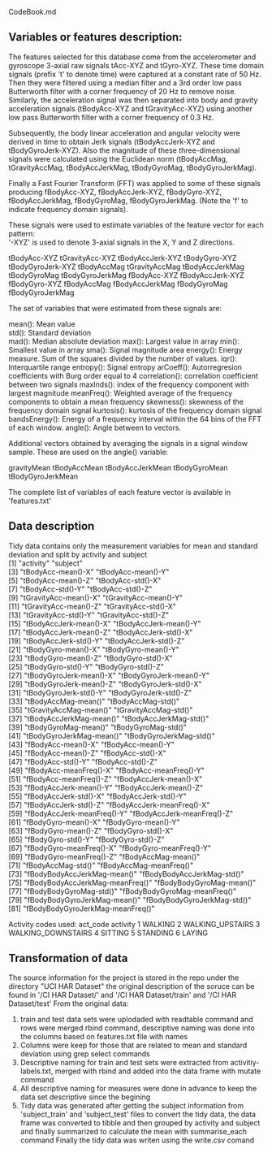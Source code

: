 CodeBook.md

## Variables or features description:
The features selected for this database come from the accelerometer and gyroscope 3-axial raw signals tAcc-XYZ and tGyro-XYZ. These time domain signals (prefix 't' to denote time) were captured at a constant rate of 50 Hz. Then they were filtered using a median filter and a 3rd order low pass Butterworth filter with a corner frequency of 20 Hz to remove noise. Similarly, the acceleration signal was then separated into body and gravity acceleration signals (tBodyAcc-XYZ and tGravityAcc-XYZ) using another low pass Butterworth filter with a corner frequency of 0.3 Hz. 

Subsequently, the body linear acceleration and angular velocity were derived in time to obtain Jerk signals (tBodyAccJerk-XYZ and tBodyGyroJerk-XYZ). Also the magnitude of these three-dimensional signals were calculated using the Euclidean norm (tBodyAccMag, tGravityAccMag, tBodyAccJerkMag, tBodyGyroMag, tBodyGyroJerkMag). 

Finally a Fast Fourier Transform (FFT) was applied to some of these signals producing fBodyAcc-XYZ, fBodyAccJerk-XYZ, fBodyGyro-XYZ, fBodyAccJerkMag, fBodyGyroMag, fBodyGyroJerkMag. (Note the 'f' to indicate frequency domain signals). 

These signals were used to estimate variables of the feature vector for each pattern:  
'-XYZ' is used to denote 3-axial signals in the X, Y and Z directions.

tBodyAcc-XYZ
tGravityAcc-XYZ
tBodyAccJerk-XYZ
tBodyGyro-XYZ
tBodyGyroJerk-XYZ
tBodyAccMag
tGravityAccMag
tBodyAccJerkMag
tBodyGyroMag
tBodyGyroJerkMag
fBodyAcc-XYZ
fBodyAccJerk-XYZ
fBodyGyro-XYZ
fBodyAccMag
fBodyAccJerkMag
fBodyGyroMag
fBodyGyroJerkMag

The set of variables that were estimated from these signals are: 

mean(): Mean value	
std(): Standard deviation	
mad(): Median absolute deviation 
max(): Largest value in array
min(): Smallest value in array
sma(): Signal magnitude area
energy(): Energy measure. Sum of the squares divided by the number of values. 
iqr(): Interquartile range 
entropy(): Signal entropy
arCoeff(): Autorregresion coefficients with Burg order equal to 4
correlation(): correlation coefficient between two signals
maxInds(): index of the frequency component with largest magnitude
meanFreq(): Weighted average of the frequency components to obtain a mean frequency
skewness(): skewness of the frequency domain signal 
kurtosis(): kurtosis of the frequency domain signal 
bandsEnergy(): Energy of a frequency interval within the 64 bins of the FFT of each window.
angle(): Angle between to vectors.

Additional vectors obtained by averaging the signals in a signal window sample. These are used on the angle() variable:

gravityMean
tBodyAccMean
tBodyAccJerkMean
tBodyGyroMean
tBodyGyroJerkMean

The complete list of variables of each feature vector is available in 'features.txt'
## Data description

Tidy data contains only the measurement variables for mean and standard deviation and split by activity and subject  
[1] "activity"                        "subject"                        
 [3] "tBodyAcc-mean()-X"               "tBodyAcc-mean()-Y"              
 [5] "tBodyAcc-mean()-Z"               "tBodyAcc-std()-X"               
 [7] "tBodyAcc-std()-Y"                "tBodyAcc-std()-Z"               
 [9] "tGravityAcc-mean()-X"            "tGravityAcc-mean()-Y"           
[11] "tGravityAcc-mean()-Z"            "tGravityAcc-std()-X"            
[13] "tGravityAcc-std()-Y"             "tGravityAcc-std()-Z"            
[15] "tBodyAccJerk-mean()-X"           "tBodyAccJerk-mean()-Y"          
[17] "tBodyAccJerk-mean()-Z"           "tBodyAccJerk-std()-X"           
[19] "tBodyAccJerk-std()-Y"            "tBodyAccJerk-std()-Z"           
[21] "tBodyGyro-mean()-X"              "tBodyGyro-mean()-Y"             
[23] "tBodyGyro-mean()-Z"              "tBodyGyro-std()-X"              
[25] "tBodyGyro-std()-Y"               "tBodyGyro-std()-Z"              
[27] "tBodyGyroJerk-mean()-X"          "tBodyGyroJerk-mean()-Y"         
[29] "tBodyGyroJerk-mean()-Z"          "tBodyGyroJerk-std()-X"          
[31] "tBodyGyroJerk-std()-Y"           "tBodyGyroJerk-std()-Z"          
[33] "tBodyAccMag-mean()"              "tBodyAccMag-std()"              
[35] "tGravityAccMag-mean()"           "tGravityAccMag-std()"           
[37] "tBodyAccJerkMag-mean()"          "tBodyAccJerkMag-std()"          
[39] "tBodyGyroMag-mean()"             "tBodyGyroMag-std()"             
[41] "tBodyGyroJerkMag-mean()"         "tBodyGyroJerkMag-std()"         
[43] "fBodyAcc-mean()-X"               "fBodyAcc-mean()-Y"              
[45] "fBodyAcc-mean()-Z"               "fBodyAcc-std()-X"               
[47] "fBodyAcc-std()-Y"                "fBodyAcc-std()-Z"               
[49] "fBodyAcc-meanFreq()-X"           "fBodyAcc-meanFreq()-Y"          
[51] "fBodyAcc-meanFreq()-Z"           "fBodyAccJerk-mean()-X"          
[53] "fBodyAccJerk-mean()-Y"           "fBodyAccJerk-mean()-Z"          
[55] "fBodyAccJerk-std()-X"            "fBodyAccJerk-std()-Y"           
[57] "fBodyAccJerk-std()-Z"            "fBodyAccJerk-meanFreq()-X"      
[59] "fBodyAccJerk-meanFreq()-Y"       "fBodyAccJerk-meanFreq()-Z"      
[61] "fBodyGyro-mean()-X"              "fBodyGyro-mean()-Y"             
[63] "fBodyGyro-mean()-Z"              "fBodyGyro-std()-X"              
[65] "fBodyGyro-std()-Y"               "fBodyGyro-std()-Z"              
[67] "fBodyGyro-meanFreq()-X"          "fBodyGyro-meanFreq()-Y"         
[69] "fBodyGyro-meanFreq()-Z"          "fBodyAccMag-mean()"             
[71] "fBodyAccMag-std()"               "fBodyAccMag-meanFreq()"         
[73] "fBodyBodyAccJerkMag-mean()"      "fBodyBodyAccJerkMag-std()"      
[75] "fBodyBodyAccJerkMag-meanFreq()"  "fBodyBodyGyroMag-mean()"        
[77] "fBodyBodyGyroMag-std()"          "fBodyBodyGyroMag-meanFreq()"    
[79] "fBodyBodyGyroJerkMag-mean()"     "fBodyBodyGyroJerkMag-std()"     
[81] "fBodyBodyGyroJerkMag-meanFreq()"

Activity codes used:
  act_code           activity
       1            WALKING
       2   WALKING_UPSTAIRS
       3 WALKING_DOWNSTAIRS
       4            SITTING
       5           STANDING
       6             LAYING
			 
## Transformation of data
The source information for the project is stored in the repo under the directory "UCI HAR Dataset"
the original description of the soruce can be found in '/CI HAR Dataset/' and '/CI HAR Dataset/train' and '/CI HAR Dataset/test'
From the original data:
1. train and test data sets were uplodaded with readtable command and rows were merged rbind command, descriptive naming was done 
into the columns based on features.txt file with names
2. Columns were keep for those that are related to mean and standard deviation using grep select commands
3. Descriptive naming for train and test sets were extracted from activitiy-labels.txt, merged with rbind and added into 
the data frame with mutate command
4. All descriptive naming for measures were done in advance to keep the data set descriptive since the begining
5. Tidy data was generated after getting the subject information from 'subject_train' and 'subject_test' files 
  to convert the tidy data, the data frame was converted to tibble and then grouped by activity and subject and finally summarized to
  calculate the mean with summarise_each command
Finally the tidy data was writen using the write.csv comand

